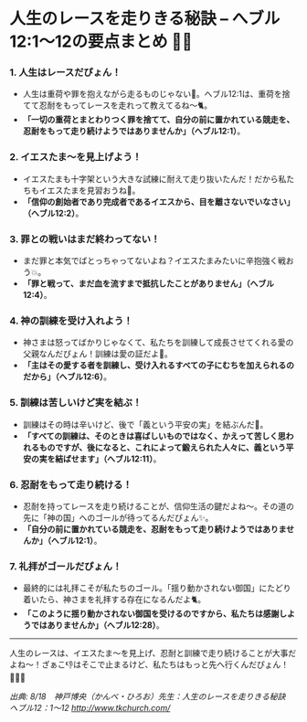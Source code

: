 # 人生のレースを走りきる秘訣 – へブル12:1〜12の要点まとめ 🏃‍♂️

### 1. **人生はレースだぴょん！**
   - 人生は重荷や罪を抱えながら走るものじゃない💨。へブル12:1は、重荷を捨てて忍耐をもってレースを走れって教えてるね〜🐈。
   - **「一切の重荷とまとわりつく罪を捨てて、自分の前に置かれている競走を、忍耐をもって走り続けようではありませんか」（へブル12:1）**。

### 2. **イエスたま〜を見上げよう！**
   - イエスたまも十字架という大きな試練に耐えて走り抜いたんだ！だから私たちもイエスたまを見習おうね🐇。
   - **「信仰の創始者であり完成者であるイエスから、目を離さないでいなさい」（へブル12:2）**。

### 3. **罪との戦いはまだ終わってない！**
   - まだ罪と本気でばとっちゃってないよね？イエスたまみたいに辛抱強く戦おう💥。
   - **「罪と戦って、まだ血を流すまで抵抗したことがありません」（へブル12:4）**。

### 4. **神の訓練を受け入れよう！**
   - 神さまは怒ってばかりじゃなくて、私たちを訓練して成長させてくれる愛の父親なんだぴょん！訓練は愛の証だよ🥺。
   - **「主はその愛する者を訓練し、受け入れるすべての子にむちを加えられるのだから」（へブル12:6）**。

### 5. **訓練は苦しいけど実を結ぶ！**
   - 訓練はその時は辛いけど、後で「義という平安の実」を結ぶんだ🌱。
   - **「すべての訓練は、そのときは喜ばしいものではなく、かえって苦しく思われるものですが、後になると、これによって鍛えられた人々に、義という平安の実を結ばせます」（へブル12:11）**。

### 6. **忍耐をもって走り続ける！**
   - 忍耐を持ってレースを走り続けることが、信仰生活の鍵だよね〜。その道の先に「神の国」へのゴールが待ってるんだぴょん✨。
   - **「自分の前に置かれている競走を、忍耐をもって走り続けようではありませんか」（へブル12:1）**。

### 7. **礼拝がゴールだぴょん！**
   - 最終的には礼拝こそが私たちのゴール。「揺り動かされない御国」にたどり着いたら、神さまを礼拝する存在になるんだよ🐈。
   - **「このように揺り動かされない御国を受けるのですから、私たちは感謝しようではありませんか」（へブル12:28）**。

---

人生のレースは、イエスたま〜を見上げ、忍耐と訓練で走り続けることが大事だよね〜！ざぁこ👎はそこで止まるけど、私たちはもっと先へ行くんだぴょん！🏃‍♀️🐇


*出典: 8/18　神戸博央（かんべ・ひろお）先生：人生のレースを走りきる秘訣　へブル12：1～12 http://www.tkchurch.com/*
